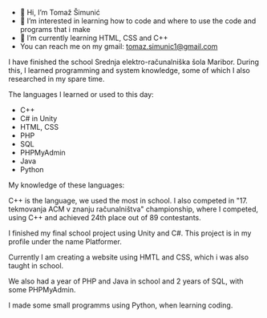 - 👋 Hi, I’m Tomaž Šimunić
- 👀 I’m interested in learning how to code and where to use the code and programs that i make
- 🌱 I’m currently learning HTML, CSS and C++
- You can reach me on my gmail: tomaz.simunic1@gmail.com

I have finished the school Srednja elektro-računalniška šola Maribor.
During this, I learned programming and system knowledge, some of which I also researched in my spare time.

The languages I learned or used to this day:
- C++
- C# in Unity
- HTML, CSS
- PHP
- SQL
- PHPMyAdmin
- Java
- Python

My knowledge of these languages:

C++ is the language, we used the most in school. I also competed in "17. tekmovanja ACM v znanju računalništva" championship, where I competed, using C++ and achieved 24th place out of 89 contestants.

I finished my final school project using Unity and C#. This project is in my profile under the name Platformer.

Currently I am creating a website using HMTL and CSS, which i was also taught in school.

We also had a year of PHP and Java in school and 2 years of SQL, with some PHPMyAdmin.

I made some small programms using Python, when learning coding.
